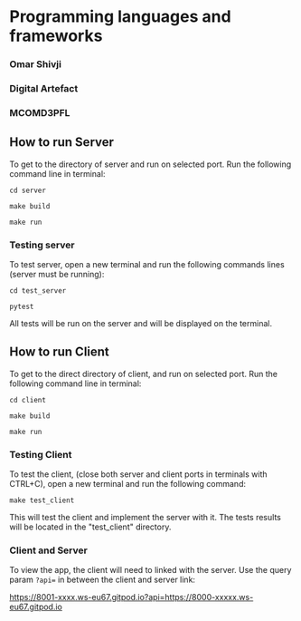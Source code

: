 # Programming languages and frameworks

### Omar Shivji

### Digital Artefact

### MCOMD3PFL


## How to run Server

To get to the directory of server and run on selected port. Run the following command line in terminal:

```console
cd server

make build

make run
```
### Testing server
To test server, open a new terminal and run the following commands lines (server must be running):

```console
cd test_server

pytest
```
All tests will be run on the server and will be displayed on the terminal.
## How to run Client

To get to the direct directory of client, and run on selected port. Run the following command line in terminal:

```console
cd client

make build

make run
```
### Testing Client

To test the client, (close both server and client ports in terminals with CTRL+C), open a new terminal and run the following command:

```console
make test_client
```
This will test the client and implement the server with it. The tests results will be located in the "test_client" directory.

### Client and Server
To view the app, the client will need to linked with the server. Use the query param  ```?api=``` in between the client and server link:

https://8001-xxxx.ws-eu67.gitpod.io?api=https://8000-xxxxx.ws-eu67.gitpod.io




